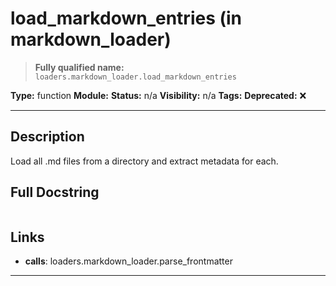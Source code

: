 # load_markdown_entries (in markdown_loader)
> **Fully qualified name:** `loaders.markdown_loader.load_markdown_entries`

**Type:** function
**Module:** 
**Status:** n/a
**Visibility:** n/a
**Tags:** 
**Deprecated:** ❌

---

## Description
Load all .md files from a directory and extract metadata for each.

## Full Docstring
```

```

## Links
- **calls**: loaders.markdown_loader.parse_frontmatter


---
